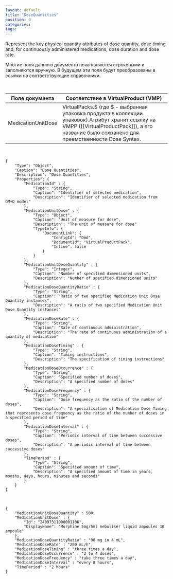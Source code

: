 ```yaml
---
layout: default
title: "DoseQuantities"
position: 0
categories: 
tags: 
---
```


Represent the key physical quantity attributes of dose quantity, dose timing and, for continuously administered medications, dose duration and dose rate.

Многие поля данного документа пока являются строковыми и заполняются вручную. В будущем эти поля будут преобразованы в ссылки на соответствующие справочники.

   

|Поле документа|Соответствие в VirtualProduct (VMP)|
|--------------|-----------------------------------|
|MedicationUnitDose|VirtualPacks.$ (где $ - выбранная упаковка продукта в коллекции упаковок).Атрибут хранит ссылку на VMPP ([[VirtualProductPack]]), а его название было сохранено для преемственности Dose Syntax.|

   

```
{
    "Type": "Object",
    "Caption": "Dose Quantities",
    "Description": "Dose Quantities",
    "Properties": {
        "MedicationId" : {
            "Type": "String",
            "Caption": "Identifier of selected medication",
            "Description": "Identifier of selected medication from DM+D model"     
        },
        "MedicationUnitDose" : {
            "Type": "Object",
            "Caption": "Unit of measure for dose",
            "Description": "The unit of measure for dose"     
            "TypeInfo": {
                "DocumentLink": {
                    "ConfigId": "Dmd",
                    "DocumentId": "VirtualProductPack",
                    "Inline": false
                }
            }
		},
        "MedicationUnitDoseQuantity" : {
            "Type": "Integer",
            "Caption": "Number of specified dimensioned units",
            "Description": "Number of specified dimensioned units"     
		},
		"MedicationDoseQuantityRatio" : {
            "Type": "String",
            "Caption": "Ratio of two specified Medication Unit Dose Quantity instances",
            "Description": "A ratio of two specified Medication Unit Dose Quantity instances"  			
		},
		"MedicationDoseRate" : {
            "Type": "String",
            "Caption": "Rate of continuous administration",
            "Description": "The rate of continuous administration of a quantity of medication"  			
		},
		"MedicationDoseTiming" : {
            "Type": "String",
            "Caption": "Timing instructions",
            "Description": "The specification of timing instructions"  					
		},
		"MedicationDoseOccurrence" : {
            "Type": "String",
            "Caption": "Specified number of doses",
            "Description": "A specified number of doses"  					
		},
		"MedicationDoseFrequency" : {
            "Type": "String",
            "Caption": "Dose frequency as the ratio of the number of doses",
            "Description": "A specialisation of Medication Dose Timing that represents dose frequency as the ratio of the number of doses in a specified period of time"  			
		},
		"MedicationDoseInterval" : {
            "Type": "String",
            "Caption": "Periodic interval of time between successive doses",
            "Description": "A periodic interval of time between successive doses"  			
		},
		"TimePeriod" : {
            "Type": "String",
            "Caption": "Specified amount of time",
            "Description": "A specified amount of time in years, months, days, hours, minutes and seconds"  			
		}
    }      
}
```

   

```
{
	"MedicationUnitDoseQuantity" : 500,
	"MedicationUnitDose" : {
		"Id": "24097311000001106",
		"DisplayName": "Morphine 5mg/5ml nebuliser liquid ampoules 10 ampoule"
	},
	"MedicationDoseQuantityRatio" : "96 mg in 4 mL",
	"MedicationDoseRate" : "200 mL/h",
	"MedicationDoseTiming" : "three times a day",
	"MedicationDoseOccurrence" : "2 to 4 doses",
	"MedicationDoseFrequency" : "take three times a day",
	"MedicationDoseInterval" : "every 8 hours",
	"TimePeriod" : "2 hours"
}
```

 

 

